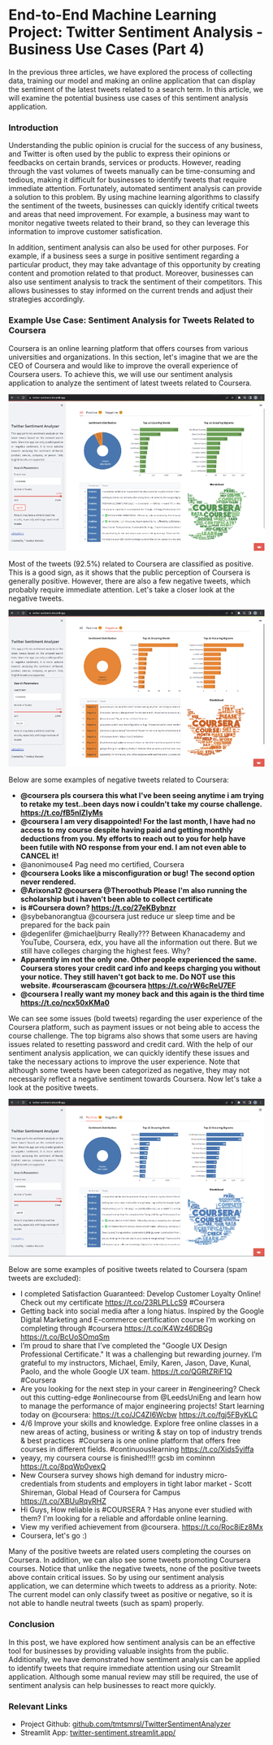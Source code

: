 # End-to-End Machine Learning Project: Twitter Sentiment Analysis - Business Use Cases (Part 4)

In the previous three articles, we have explored the process of collecting data, training our model and making an online application that can display the sentiment of the latest tweets related to a search term. In this article, we will examine the potential business use cases of this sentiment analysis application.

### Introduction

Understanding the public opinion is crucial for the success of any business, and Twitter is often used by the public to express their opinions or feedbacks on certain brands, services or products. However, reading through the vast volumes of tweets manually can be time-consuming and tedious, making it difficult for businesses to identify tweets that require immediate attention. Fortunately, automated sentiment analysis can provide a solution to this problem. By using machine learning algorithms to classify the sentiment of the tweets, businesses can quickly identify critical tweets and areas that need improvement. For example, a business may want to monitor negative tweets related to their brand, so they can leverage this information to improve customer satisfication.

In addition, sentiment analysis can also be used for other purposes. For example, if a business sees a surge in positive sentiment regarding a particular product, they may take advantage of this opportunity by creating content and promotion related to that product. Moreover, businesses can also use sentiment analysis to track the sentiment of their competitors. This allows businesses to stay informed on the current trends and adjust their strategies accordingly.

### Example Use Case: Sentiment Analysis for Tweets Related to Coursera

Coursera is an online learning platform that offers courses from various universities and organizations. In this section, let's imagine that we are the CEO of Coursera and would like to improve the overall experience of Coursera users. To achieve this, we will use our sentiment analysis application to analyze the sentiment of latest tweets related to Coursera.

![all tweets](tsa_all_tweets.png)

Most of the tweets (92.5%) related to Coursera are classified as positive. This is a good sign, as it shows that the public perception of Coursera is generally positive. However, there are also a few negative tweets, which probably require immediate attention. Let's take a closer look at the negative tweets.

![negative tweets](tsa_negative_tweets.png)

Below are some examples of negative tweets related to Coursera:  
* **@coursera pls coursera this what I've been seeing anytime i am trying to retake my test..been days now i couldn't take my course challenge. https://t.co/fB5nIZIyMs**
* **@coursera I am very disappointed! For the last month, I have had no access to my course despite having paid and getting monthly deductions from you. My efforts to reach out to you for help have been futile with NO response from your end. I am not even able to CANCEL it!**
* @anonimouse4 Pag need mo certified, Coursera
* **@coursera Looks like a misconfiguration or bug! The second option never rendered.**
* **@Arixona12 @coursera @Theroothub Please I'm also running the scholarship but i haven't been able to collect certificate**
* **is #Coursera down? https://t.co/27eKBybnzr**
* @sybebanorangtua @coursera just reduce ur sleep time and be prepared for the back pain
* @degenlifer @michaeljburry Really??? Between Khanacademy and YouTube, Coursera, edx, you have all the information out there. But we still have colleges charging the highest fees. Why?
* **Apparently im not the only one. Other people experienced the same. Coursera stores your credit card info and keeps charging you without your notice. They still haven't got back to me. Do NOT use this website. #courserascam  @coursera https://t.co/rW6cReU7EF**
* **@coursera I really want my money back and this again is the third time https://t.co/ncx50xKMa0**

We can see some issues (bold tweets) regarding the user experience of the Coursera platform, such as payment issues or not being able to access the course challenge. The top bigrams also shows that some users are having issues related to resetting password and credit card. With the help of our sentiment analysis application, we can quickly identify these issues and take the necessary actions to improve the user experience. Note that although some tweets have been categorized as negative, they may not necessarily reflect a negative sentiment towards Coursera. Now let's take a look at the positive tweets.  

![positive tweets](tsa_positive_tweets.png)

Below are some examples of positive tweets related to Coursera (spam tweets are excluded):  
* I completed Satisfaction Guaranteed: Develop Customer Loyalty Online! Check out my certificate https://t.co/23RLPLLcS9 #Coursera
* Getting back into social media after a long hiatus. Inspired by the Google Digital Marketing and E-commerce certification course I’m working on completing through #coursera https://t.co/K4Wz46DBGg https://t.co/BcUoSOmqSm
* I’m proud to share that I’ve completed the "Google UX Design Professional Certificate." It was a challenging but rewarding journey. I’m grateful to my instructors, Michael, Emily, Karen, Jason, Dave, Kunal, Paolo, and the whole Google UX team. https://t.co/QGRtZRiF1Q #Coursera
* Are you looking for the next step in your career in #engineering? Check out this cutting-edge #onlinecourse from @LeedsUniEng and learn how to manage the performance of major engineering projects! Start learning today on @coursera: https://t.co/JC4ZI6Wcbw https://t.co/fgj5FByKLC
* 4/6 Improve your skills and knowledge. Explore free online classes in a new areas of acting, business or writing &amp; stay on top of industry trends &amp; best practices  #Coursera is one online platform that offers free courses in different fields. #continuouslearning https://t.co/Xids5yiffa
* yeayy, my coursera course is finished!!!! gcsb im cominnn https://t.co/8pqWp0vexQ
* New Coursera survey shows high demand for industry micro-credentials from students and employers in tight labor market - Scott Shireman, Global Head of Coursera for Campus https://t.co/XBUuRqyRHZ
* Hi Guys, How reliable is #COURSERA ? Has anyone ever studied with them? I'm looking for a reliable and affordable online learning.
* View my verified achievement from @coursera. https://t.co/Roc8iEz8Mx
* Coursera, let's go :)

Many of the positive tweets are related users completing the courses on Coursera. In addition, we can also see some tweets promoting Coursera courses. Notice that unlike the negative tweets, none of the positive tweets above contain critical issues. So by using our sentiment analysis application, we can determine which tweets to address as a priority. 
Note: The current model can only classify tweet as positive or negative, so it is not able to handle neutral tweets (such as spam) properly.  

### Conclusion

In this post, we have explored how sentiment analysis can be an effective tool for businesses by providing valuable insights from the public. Additionally, we have demonstrated how sentiment analysis can be applied to identify tweets that require immediate attention using our Streamlit application. Although some manual review may still be required, the use of sentiment analysis can help businesses to react more quickly.

### Relevant Links
* Project Github: <u>[github.com/tmtsmrsl/TwitterSentimentAnalyzer](https://github.com/tmtsmrsl/TwitterSentimentAnalyzer)</u>  
* Streamlit App: <u>[twitter-sentiment.streamlit.app/](https://twitter-sentiment.streamlit.app/)</u>
